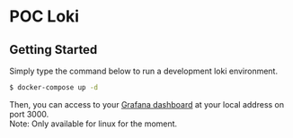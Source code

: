 # POC Loki

## Getting Started

Simply type the command below to run a development loki environment.
```bash
$ docker-compose up -d
```

Then, you can access to your [Grafana dashboard](http://127.0.0.1:3000) at your local address on port 3000.  
Note: Only available for linux for the moment. 